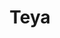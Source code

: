 ---
sw-dress-id: teya
sw-dress-collection-id: dream-away
sw-dress-name: &title Teya
sw-dress-producer: Boudoir Wedding by A. Pereverzeva
sw-dress-colors:
  - слонова кост
  - прасковен
sw-dress-sizes: от XS до 6XL
sw-dress-model-size: L, слонова кост
sw-dress-price: 1260
sw-dress-description: &desc |-
  Луксозна будоарна рокля, която ще подхожда на смели жени, които не се страхуват от открити и привличащи вниманието тоалети. Прозрачният тюл нежно обгражда фигурата, без да крие формите й. Отвореният гръб привлича погледа, а дългата пола прави външния вид женствен и елегантен. Примамливата част на модела обаче е великолепната дантела на корсажа на роклята, която плавно преминава по полата. Моделът е от две части, като вътрешната част е от нежен сатен.  
  
  Възможни са леки промени по дизайна.
sw-dress-photos:
  - front
  - back
  - close

title: *title
description: *desc
layout: dress
image: /assets/images/dresses/teya-front-1280.JPG
permalink: /dresses/teya
---
